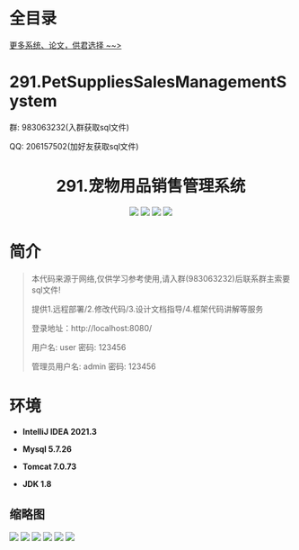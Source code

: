 # 全目录

[更多系统、论文，供君选择 ~~>](https://www.yuque.com/wisebit/blog)

# 291.PetSuppliesSalesManagementSystem

<p>群: 983063232(入群获取sql文件)</p>
<p>QQ: 206157502(加好友获取sql文件)</p>

<p><h1 align="center">291.宠物用品销售管理系统</h1></p>



<p align="center">
	<img src="https://img.shields.io/badge/jdk-1.8-orange.svg"/>
    <img src="https://img.shields.io/badge/springboot-5.x-lightgrey.svg"/>
    <img src="https://img.shields.io/badge/html-3.x-blue.svg"/>
    <img src="https://img.shields.io/badge/mybatis-5.x-yellow.svg"/>
</p>

# 简介

> 本代码来源于网络,仅供学习参考使用,请入群(983063232)后联系群主索要sql文件!
>
> 提供1.远程部署/2.修改代码/3.设计文档指导/4.框架代码讲解等服务
>
> 登录地址：http://localhost:8080/
>
> 用户名: user   密码: 123456
>
> 管理员用户名: admin   密码: 123456
>


# 环境

- <b>IntelliJ IDEA 2021.3</b>

- <b>Mysql 5.7.26</b>

- <b>Tomcat 7.0.73</b>

- <b>JDK 1.8</b>





## 缩略图

![](https://bitwise.oss-cn-heyuan.aliyuncs.com/2024/9/10/65d48f24-7653-4df6-8d6b-0ece4d758448.png)
![](https://bitwise.oss-cn-heyuan.aliyuncs.com/2024/9/10/97fb3cd8-e543-45a8-9e8e-36e916627f75.png)
![](https://bitwise.oss-cn-heyuan.aliyuncs.com/2024/9/10/1230ff82-fde0-479f-a8b9-91ab51e02134.png)
![](https://bitwise.oss-cn-heyuan.aliyuncs.com/2024/9/10/2c99ade5-9a11-4831-bd8f-93e96e242366.png)
![](https://bitwise.oss-cn-heyuan.aliyuncs.com/2024/9/10/7a297b3f-188b-40c9-bdfc-6e905fe771ab.png)
![](https://bitwise.oss-cn-heyuan.aliyuncs.com/2024/9/10/a8276bda-95cc-47d6-b3f4-518d578a0939.png)






